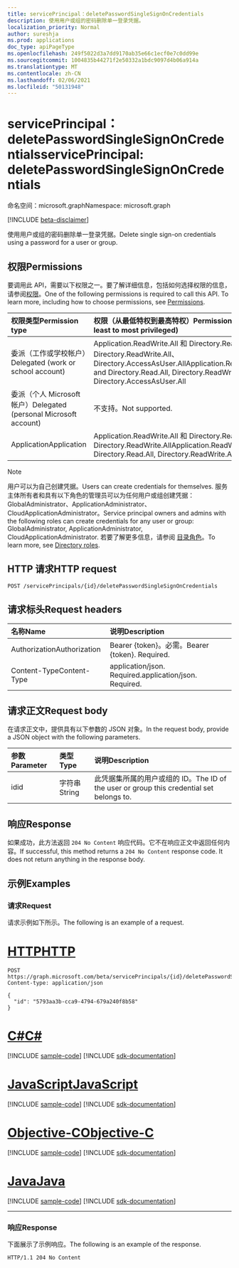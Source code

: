 ```yaml
---
title: servicePrincipal：deletePasswordSingleSignOnCredentials
description: 使用用户或组的密码删除单一登录凭据。
localization_priority: Normal
author: sureshja
ms.prod: applications
doc_type: apiPageType
ms.openlocfilehash: 249f5022d3a7dd9170ab35e66c1ecf0e7c0dd99e
ms.sourcegitcommit: 1004835b44271f2e50332a1bdc9097d4b06a914a
ms.translationtype: MT
ms.contentlocale: zh-CN
ms.lasthandoff: 02/06/2021
ms.locfileid: "50131948"
---
```

# <a name="serviceprincipal-deletepasswordsinglesignoncredentials"></a><span data-ttu-id="6fe18-103">servicePrincipal：deletePasswordSingleSignOnCredentials</span><span class="sxs-lookup"><span data-stu-id="6fe18-103">servicePrincipal: deletePasswordSingleSignOnCredentials</span></span>

<span data-ttu-id="6fe18-104">命名空间：microsoft.graph</span><span class="sxs-lookup"><span data-stu-id="6fe18-104">Namespace: microsoft.graph</span></span>

[!INCLUDE [beta-disclaimer](../../includes/beta-disclaimer.md)]

<span data-ttu-id="6fe18-105">使用用户或组的密码删除单一登录凭据。</span><span class="sxs-lookup"><span data-stu-id="6fe18-105">Delete single sign-on credentials using a password for a user or group.</span></span>

## <a name="permissions"></a><span data-ttu-id="6fe18-106">权限</span><span class="sxs-lookup"><span data-stu-id="6fe18-106">Permissions</span></span>

<span data-ttu-id="6fe18-p101">要调用此 API，需要以下权限之一。要了解详细信息，包括如何选择权限的信息，请参阅[权限](/graph/permissions-reference)。</span><span class="sxs-lookup"><span data-stu-id="6fe18-p101">One of the following permissions is required to call this API. To learn more, including how to choose permissions, see [Permissions](/graph/permissions-reference).</span></span>

| <span data-ttu-id="6fe18-109">权限类型</span><span class="sxs-lookup"><span data-stu-id="6fe18-109">Permission type</span></span>                        | <span data-ttu-id="6fe18-110">权限（从最低特权到最高特权）</span><span class="sxs-lookup"><span data-stu-id="6fe18-110">Permissions (from least to most privileged)</span></span> |
|:---------------------------------------|:--------------------------------------------|
| <span data-ttu-id="6fe18-111">委派（工作或学校帐户）</span><span class="sxs-lookup"><span data-stu-id="6fe18-111">Delegated (work or school account)</span></span>     | <span data-ttu-id="6fe18-112">Application.ReadWrite.All 和 Directory.Read.All、Directory.ReadWrite.All、Directory.AccessAsUser.All</span><span class="sxs-lookup"><span data-stu-id="6fe18-112">Application.ReadWrite.All and Directory.Read.All, Directory.ReadWrite.All, Directory.AccessAsUser.All</span></span> |
| <span data-ttu-id="6fe18-113">委派（个人 Microsoft 帐户）</span><span class="sxs-lookup"><span data-stu-id="6fe18-113">Delegated (personal Microsoft account)</span></span> | <span data-ttu-id="6fe18-114">不支持。</span><span class="sxs-lookup"><span data-stu-id="6fe18-114">Not supported.</span></span> |
| <span data-ttu-id="6fe18-115">Application</span><span class="sxs-lookup"><span data-stu-id="6fe18-115">Application</span></span>                            | <span data-ttu-id="6fe18-116">Application.ReadWrite.All 和 Directory.Read.All、Directory.ReadWrite.All</span><span class="sxs-lookup"><span data-stu-id="6fe18-116">Application.ReadWrite.All and Directory.Read.All, Directory.ReadWrite.All</span></span> |

> [!NOTE]
> <span data-ttu-id="6fe18-117">用户可以为自己创建凭据。</span><span class="sxs-lookup"><span data-stu-id="6fe18-117">Users can create credentials for themselves.</span></span> <span data-ttu-id="6fe18-118">服务主体所有者和具有以下角色的管理员可以为任何用户或组创建凭据：GlobalAdministrator、ApplicationAdministrator、CloudApplicationAdministrator。</span><span class="sxs-lookup"><span data-stu-id="6fe18-118">Service principal owners and admins with the following roles can create credentials for any user or group: GlobalAdministrator, ApplicationAdministrator, CloudApplicationAdministrator.</span></span> <span data-ttu-id="6fe18-119">若要了解更多信息，请参阅 [目录角色](/azure/active-directory/users-groups-roles/directory-assign-admin-roles#available-roles)。</span><span class="sxs-lookup"><span data-stu-id="6fe18-119">To learn more, see [Directory roles](/azure/active-directory/users-groups-roles/directory-assign-admin-roles#available-roles).</span></span>

## <a name="http-request"></a><span data-ttu-id="6fe18-120">HTTP 请求</span><span class="sxs-lookup"><span data-stu-id="6fe18-120">HTTP request</span></span>

<!-- { "blockType": "ignored" } -->

```http
POST /servicePrincipals/{id}/deletePasswordSingleSignOnCredentials
```

## <a name="request-headers"></a><span data-ttu-id="6fe18-121">请求标头</span><span class="sxs-lookup"><span data-stu-id="6fe18-121">Request headers</span></span>

| <span data-ttu-id="6fe18-122">名称</span><span class="sxs-lookup"><span data-stu-id="6fe18-122">Name</span></span>          | <span data-ttu-id="6fe18-123">说明</span><span class="sxs-lookup"><span data-stu-id="6fe18-123">Description</span></span>   |
|:--------------|:--------------|
| <span data-ttu-id="6fe18-124">Authorization</span><span class="sxs-lookup"><span data-stu-id="6fe18-124">Authorization</span></span> | <span data-ttu-id="6fe18-p103">Bearer {token}。必需。</span><span class="sxs-lookup"><span data-stu-id="6fe18-p103">Bearer {token}. Required.</span></span> |
| <span data-ttu-id="6fe18-127">Content-Type</span><span class="sxs-lookup"><span data-stu-id="6fe18-127">Content-Type</span></span>  | <span data-ttu-id="6fe18-p104">application/json. Required.</span><span class="sxs-lookup"><span data-stu-id="6fe18-p104">application/json. Required.</span></span>  |

## <a name="request-body"></a><span data-ttu-id="6fe18-130">请求正文</span><span class="sxs-lookup"><span data-stu-id="6fe18-130">Request body</span></span>

<span data-ttu-id="6fe18-131">在请求正文中，提供具有以下参数的 JSON 对象。</span><span class="sxs-lookup"><span data-stu-id="6fe18-131">In the request body, provide a JSON object with the following parameters.</span></span>

| <span data-ttu-id="6fe18-132">参数</span><span class="sxs-lookup"><span data-stu-id="6fe18-132">Parameter</span></span>    | <span data-ttu-id="6fe18-133">类型</span><span class="sxs-lookup"><span data-stu-id="6fe18-133">Type</span></span>        | <span data-ttu-id="6fe18-134">说明</span><span class="sxs-lookup"><span data-stu-id="6fe18-134">Description</span></span> |
|:-------------|:------------|:------------|
|<span data-ttu-id="6fe18-135">id</span><span class="sxs-lookup"><span data-stu-id="6fe18-135">id</span></span>|<span data-ttu-id="6fe18-136">字符串</span><span class="sxs-lookup"><span data-stu-id="6fe18-136">String</span></span>|<span data-ttu-id="6fe18-137">此凭据集所属的用户或组的 ID。</span><span class="sxs-lookup"><span data-stu-id="6fe18-137">The ID of the user or group this credential set belongs to.</span></span>|

## <a name="response"></a><span data-ttu-id="6fe18-138">响应</span><span class="sxs-lookup"><span data-stu-id="6fe18-138">Response</span></span>

<span data-ttu-id="6fe18-p105">如果成功，此方法返回 `204 No Content` 响应代码。它不在响应正文中返回任何内容。</span><span class="sxs-lookup"><span data-stu-id="6fe18-p105">If successful, this method returns a `204 No Content` response code. It does not return anything in the response body.</span></span>

## <a name="examples"></a><span data-ttu-id="6fe18-141">示例</span><span class="sxs-lookup"><span data-stu-id="6fe18-141">Examples</span></span>

### <a name="request"></a><span data-ttu-id="6fe18-142">请求</span><span class="sxs-lookup"><span data-stu-id="6fe18-142">Request</span></span>

<span data-ttu-id="6fe18-143">请求示例如下所示。</span><span class="sxs-lookup"><span data-stu-id="6fe18-143">The following is an example of a request.</span></span>

# <a name="http"></a>[<span data-ttu-id="6fe18-144">HTTP</span><span class="sxs-lookup"><span data-stu-id="6fe18-144">HTTP</span></span>](#tab/http)
<!-- {
  "blockType": "request",
  "name": "serviceprincipal_deletepasswordsinglesignoncredentials"
}-->

```http
POST https://graph.microsoft.com/beta/servicePrincipals/{id}/deletePasswordSingleSignOnCredentials
Content-type: application/json

{
  "id": "5793aa3b-cca9-4794-679a240f8b58"
}
```
# <a name="c"></a>[<span data-ttu-id="6fe18-145">C#</span><span class="sxs-lookup"><span data-stu-id="6fe18-145">C#</span></span>](#tab/csharp)
[!INCLUDE [sample-code](../includes/snippets/csharp/serviceprincipal-deletepasswordsinglesignoncredentials-csharp-snippets.md)]
[!INCLUDE [sdk-documentation](../includes/snippets/snippets-sdk-documentation-link.md)]

# <a name="javascript"></a>[<span data-ttu-id="6fe18-146">JavaScript</span><span class="sxs-lookup"><span data-stu-id="6fe18-146">JavaScript</span></span>](#tab/javascript)
[!INCLUDE [sample-code](../includes/snippets/javascript/serviceprincipal-deletepasswordsinglesignoncredentials-javascript-snippets.md)]
[!INCLUDE [sdk-documentation](../includes/snippets/snippets-sdk-documentation-link.md)]

# <a name="objective-c"></a>[<span data-ttu-id="6fe18-147">Objective-C</span><span class="sxs-lookup"><span data-stu-id="6fe18-147">Objective-C</span></span>](#tab/objc)
[!INCLUDE [sample-code](../includes/snippets/objc/serviceprincipal-deletepasswordsinglesignoncredentials-objc-snippets.md)]
[!INCLUDE [sdk-documentation](../includes/snippets/snippets-sdk-documentation-link.md)]

# <a name="java"></a>[<span data-ttu-id="6fe18-148">Java</span><span class="sxs-lookup"><span data-stu-id="6fe18-148">Java</span></span>](#tab/java)
[!INCLUDE [sample-code](../includes/snippets/java/serviceprincipal-deletepasswordsinglesignoncredentials-java-snippets.md)]
[!INCLUDE [sdk-documentation](../includes/snippets/snippets-sdk-documentation-link.md)]

---


### <a name="response"></a><span data-ttu-id="6fe18-149">响应</span><span class="sxs-lookup"><span data-stu-id="6fe18-149">Response</span></span>

<span data-ttu-id="6fe18-150">下面展示了示例响应。</span><span class="sxs-lookup"><span data-stu-id="6fe18-150">The following is an example of the response.</span></span>
<!-- {
  "blockType": "response",
  "truncated": true,
  "@odata.type": "microsoft.graph.None"
} -->

```http
HTTP/1.1 204 No Content
```

<!-- uuid: 16cd6b66-4b1a-43a1-adaf-3a886856ed98
2019-02-04 14:57:30 UTC -->
<!-- {
  "type": "#page.annotation",
  "description": "servicePrincipal: deletePasswordSingleSignOnCredentials",
  "keywords": "",
  "section": "documentation",
  "tocPath": ""
}-->
